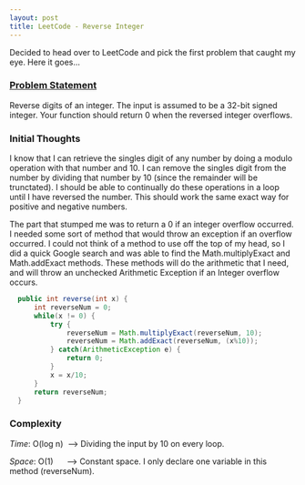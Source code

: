```yaml
---
layout: post
title: LeetCode - Reverse Integer
---
```


Decided to head over to LeetCode and pick the first problem that caught my eye. Here it goes...

### [Problem Statement](https://leetcode.com/problems/reverse-integer/#/description)

Reverse digits of an integer. The input is assumed to be a 32-bit signed integer. 
Your function should return 0 when the reversed integer overflows.

### Initial Thoughts

I know that I can retrieve the singles digit of any number by doing a modulo operation with that number and 10. 
I can remove the singles digit from the number by dividing that number by 10 (since the remainder will be trunctated). 
I should be able to continually do these operations in a loop until I have reversed the number. 
This should work the same exact way for positive and negative numbers.

The part that stumped me was to return a 0 if an integer overflow occurred. I needed some sort of method that would throw an
exception if an overflow occurred. I could not think of a method to use off the top of my head, so I did a quick Google search 
and was able to find the Math.multiplyExact and Math.addExact methods. These methods will do the arithmetic that I need, and will 
throw an unchecked Arithmetic Exception if an Integer overflow occurs.

```java
  public int reverse(int x) {
      int reverseNum = 0;
      while(x != 0) {
          try {
              reverseNum = Math.multiplyExact(reverseNum, 10);
              reverseNum = Math.addExact(reverseNum, (x%10));
          } catch(ArithmeticException e) {
              return 0;
          }
          x = x/10;
      }
      return reverseNum;
  }
```

### Complexity

*Time*: O(log n)&nbsp;&nbsp;--> Dividing the input by 10 on every loop.
   
*Space*: O(1)&nbsp;&nbsp;&nbsp;&nbsp;&nbsp;&nbsp;--> Constant space. I only declare one variable in this method (reverseNum).
